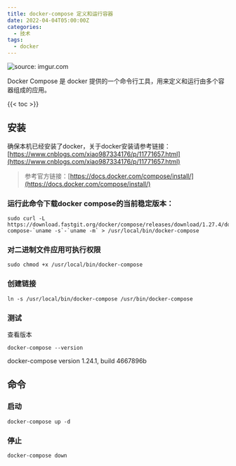```yaml
---
title: docker-compose 定义和运行容器
date: 2022-04-04T05:00:00Z
categories:
  - 技术
tags:
  - docker
---
```


<img src="https://i.imgur.com/SZ0I0KW.jpg" title="source: imgur.com" />

Docker Compose 是 docker 提供的一个命令行工具，用来定义和运行由多个容器组成的应用。

<!--more-->

{{< toc >}}

## 安装[​](https://docs.littleriver.cc/v1/references/docker-compose#%E5%AE%89%E8%A3%85)

确保本机已经安装了docker，关于docker安装请参考链接：[https://www.cnblogs.com/xiao987334176/p/11771657.html](https://www.cnblogs.com/xiao987334176/p/11771657.html)

> 参考官方链接：[https://docs.docker.com/compose/install/](https://docs.docker.com/compose/install/)

### 运行此命令下载docker compose的当前稳定版本：



```
sudo curl -L https://download.fastgit.org/docker/compose/releases/download/1.27.4/docker-compose-`uname -s`-`uname -m` > /usr/local/bin/docker-compose
```

### 对二进制文件应用可执行权限



```
sudo chmod +x /usr/local/bin/docker-compose
```

### 创建链接



```
ln -s /usr/local/bin/docker-compose /usr/bin/docker-compose
```

### 测试

查看版本



```
docker-compose --version
```

docker-compose version 1.24.1, build 4667896b

## 命令

### 启动



```
docker-compose up -d
```

### 停止



```
docker-compose down
```